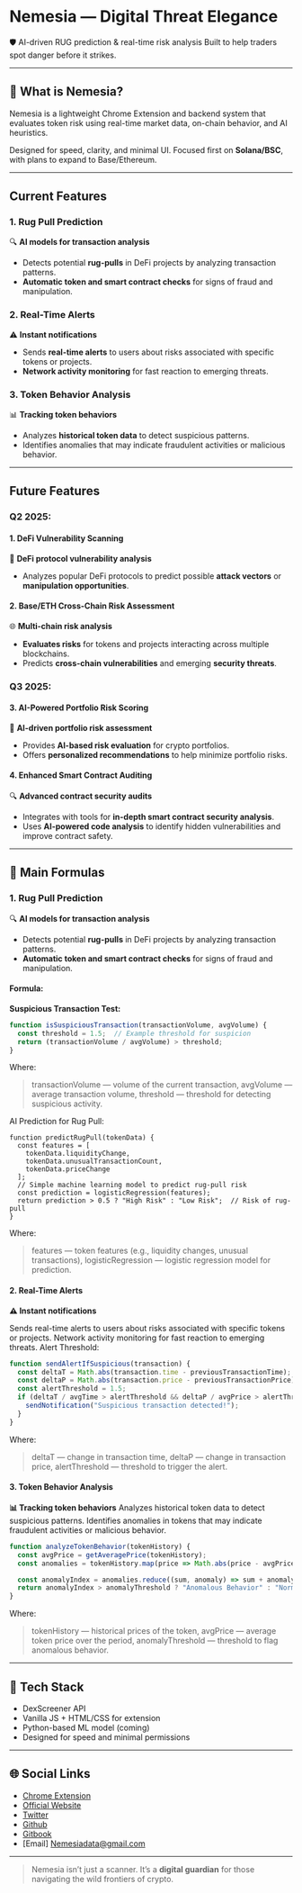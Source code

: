 # Nemesia — Digital Threat Elegance

🛡️ AI-driven RUG prediction & real-time risk analysis
Built to help traders spot danger before it strikes.

---

## 🔧 What is Nemesia?

Nemesia is a lightweight Chrome Extension and backend system that evaluates token risk using real-time market data, on-chain behavior, and AI heuristics.

Designed for speed, clarity, and minimal UI.
Focused first on **Solana/BSC**, with plans to expand to Base/Ethereum.

---

## **Current Features**

### **1. Rug Pull Prediction**  
🔍 **AI models for transaction analysis**  
- Detects potential **rug-pulls** in DeFi projects by analyzing transaction patterns.  
- **Automatic token and smart contract checks** for signs of fraud and manipulation.

### **2. Real-Time Alerts**  
⚠️ **Instant notifications**  
- Sends **real-time alerts** to users about risks associated with specific tokens or projects.  
- **Network activity monitoring** for fast reaction to emerging threats.

### **3. Token Behavior Analysis**  
📊 **Tracking token behaviors**  
- Analyzes **historical token data** to detect suspicious patterns.  
- Identifies anomalies that may indicate fraudulent activities or malicious behavior.

---

## **Future Features**

### **Q2 2025:**

#### **1. DeFi Vulnerability Scanning**  
🔐 **DeFi protocol vulnerability analysis**  
- Analyzes popular DeFi protocols to predict possible **attack vectors** or **manipulation opportunities**.

#### **2. Base/ETH Cross-Chain Risk Assessment**  
🌐 **Multi-chain risk analysis**  
- **Evaluates risks** for tokens and projects interacting across multiple blockchains.  
- Predicts **cross-chain vulnerabilities** and emerging **security threats**.

### **Q3 2025:**

#### **3. AI-Powered Portfolio Risk Scoring**  
💼 **AI-driven portfolio risk assessment**  
- Provides **AI-based risk evaluation** for crypto portfolios.  
- Offers **personalized recommendations** to help minimize portfolio risks.

#### **4. Enhanced Smart Contract Auditing**  
🔍 **Advanced contract security audits**  
- Integrates with tools for **in-depth smart contract security analysis**.  
- Uses **AI-powered code analysis** to identify hidden vulnerabilities and improve contract safety.

---

## **🔬 Main Formulas**

### **1. Rug Pull Prediction**
🔍 **AI models for transaction analysis**  
- Detects potential **rug-pulls** in DeFi projects by analyzing transaction patterns.  
- **Automatic token and smart contract checks** for signs of fraud and manipulation.

#### **Formula:**
**Suspicious Transaction Test:**
```javascript
function isSuspiciousTransaction(transactionVolume, avgVolume) {
  const threshold = 1.5;  // Example threshold for suspicion
  return (transactionVolume / avgVolume) > threshold;
}
```
Where:
> transactionVolume — volume of the current transaction,
> avgVolume — average transaction volume,
> threshold — threshold for detecting suspicious activity.

AI Prediction for Rug Pull:
```
function predictRugPull(tokenData) {
  const features = [
    tokenData.liquidityChange,
    tokenData.unusualTransactionCount,
    tokenData.priceChange
  ];
  // Simple machine learning model to predict rug-pull risk
  const prediction = logisticRegression(features);
  return prediction > 0.5 ? "High Risk" : "Low Risk";  // Risk of rug-pull
}
```
Where:
> features — token features (e.g., liquidity changes, unusual transactions),
> logisticRegression — logistic regression model for prediction.

#### **2. Real-Time Alerts**
**⚠️ Instant notifications**

Sends real-time alerts to users about risks associated with specific tokens or projects.
Network activity monitoring for fast reaction to emerging threats.
Alert Threshold:
```javascript
function sendAlertIfSuspicious(transaction) {
  const deltaT = Math.abs(transaction.time - previousTransactionTime);
  const deltaP = Math.abs(transaction.price - previousTransactionPrice);
  const alertThreshold = 1.5;
  if (deltaT / avgTime > alertThreshold && deltaP / avgPrice > alertThreshold) {
    sendNotification("Suspicious transaction detected!");
  }
}
```
Where:
> deltaT — change in transaction time,
> deltaP — change in transaction price,
> alertThreshold — threshold to trigger the alert.

#### **3. Token Behavior Analysis**
**📊 Tracking token behaviors**
Analyzes historical token data to detect suspicious patterns.
Identifies anomalies in tokens that may indicate fraudulent activities or malicious behavior.
```javascript
function analyzeTokenBehavior(tokenHistory) {
  const avgPrice = getAveragePrice(tokenHistory);
  const anomalies = tokenHistory.map(price => Math.abs(price - avgPrice));

  const anomalyIndex = anomalies.reduce((sum, anomaly) => sum + anomaly, 0) / tokenHistory.length;
  return anomalyIndex > anomalyThreshold ? "Anomalous Behavior" : "Normal Behavior";
}
```
Where:
> tokenHistory — historical prices of the token,
> avgPrice — average token price over the period,
> anomalyThreshold — threshold to flag anomalous behavior.

---

## 🧪 Tech Stack

- DexScreener API
- Vanilla JS + HTML/CSS for extension
- Python-based ML model (coming)
- Designed for speed and minimal permissions

---

## 🌐 Social Links

- [Chrome Extension](https://chrome.google.com/webstore/detail/...)
- [Official Website](https://nemesia.tools)
- [Twitter](https://twitter.com/NemesiaData)
- [Github](https://github.com/NemesiaData/Nemesia)
- [Gitbook](https://nemesiadata.gitbook.io/nemesiadata/)
- [Email] Nemesiadata@gmail.com

---

> Nemesia isn’t just a scanner.
> It’s a **digital guardian** for those navigating the wild frontiers of crypto.
